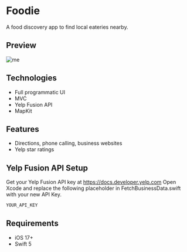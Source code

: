 #  Foodie

A food discovery app to find local eateries nearby.

## Preview
![me](https://github.com/luiscalvillo/FoodieApp/blob/main/Screenshots/foodie-preview.gif)

## Technologies
* Full programmatic UI
* MVC
* Yelp Fusion API
* MapKit

## Features
* Directions, phone calling, business websites
* Yelp star ratings

## Yelp Fusion API Setup
Get your Yelp Fusion API key at https://docs.developer.yelp.com
Open Xcode and replace the following placeholder in FetchBusinessData.swift with your new API Key.

```swift
YOUR_API_KEY

```

## Requirements
* iOS 17+
* Swift 5
